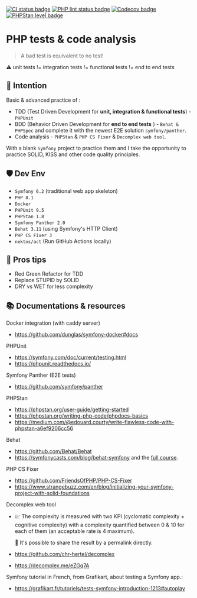 [![CI status badge](https://github.com/vinceAmstoutz/tests-and-quality-tools/actions/workflows/ci.yaml/badge.svg?branch=main)](https://github.com/vinceAmstoutz/tests-and-quality-tools/actions/workflows/ci.yml)
[![PHP lint status badge](https://github.com/vinceAmstoutz/tests-and-quality-tools/actions/workflows/lint.yaml/badge.svg)](https://github.com/vinceAmstoutz/tests-and-quality-tools/actions/workflows/lint.yaml)
[![Codecov badge](https://codecov.io/gh/vinceAmstoutz/tests-and-quality-tools/branch/main/graph/badge.svg?token=3XOC3NTY00)](https://codecov.io/gh/vinceAmstoutz/tests-and-quality-tools)
[![PHPStan level badge](https://img.shields.io/badge/PHPStan-Level%209-brightgreen.svg?style=flat&logo=php)](./phpstan.neon.dist)

PHP tests & code analysis
=========================

> A bad test is equivalent to no test!

:warning: unit tests != integration tests != functional tests != end to end tests

:brain: Intention
----------
Basic & advanced practice of :
- TDD (Test Driven Development for **unit, integration & functional tests**)  - `PHPUnit`
- BDD (Behavior Driven Development for **end to end tests** ) - `Behat & PHPSpec` and complete it with the newest E2E solution `symfony/panther`. 
- Code analysis - `PHPStan` & `PHP CS Fixer` & `Decomplex web tool`.
  
With a blank `Symfony` project to practice them and I take the opportunity to practice SOLID, KISS and other code quality principles.

:shield: Dev Env
--------
- `Symfony 6.2` (traditional web app skeleton)
- `PHP 8.1`
- `Docker` 
- `PHPUnit 9.5`
- `PHPStan 1.8`
- `Symfony Panther 2.0`
- `Behat 3.11` (using Symfony's HTTP Client)
- `PHP CS Fixer 3`
- `nektos/act` (Run GitHub Actions locally)
  
:gift: Pros tips
---------
- Red Green Refactor for TDD
- Replace STUPID by SOLID
- DRY vs WET for less complexity  

:books: Documentations & resources
--------------
Docker integration (with caddy server)
- https://github.com/dunglas/symfony-docker#docs 

PHPUnit
- https://symfony.com/doc/current/testing.html
- https://phpunit.readthedocs.io/

Symfony Panther (E2E tests)
- https://github.com/symfony/panther
  
PHPStan
- https://phpstan.org/user-guide/getting-started
- https://phpstan.org/writing-php-code/phpdocs-basics
- https://medium.com/@edouard.courty/write-flawless-code-with-phpstan-a6ef9206cc56 

Behat
- https://github.com/Behat/Behat 
- https://symfonycasts.com/blog/behat-symfony and the [full course](https://symfonycasts.com/screencast/behat).

PHP CS Fixer
- https://github.com/FriendsOfPHP/PHP-CS-Fixer
- https://www.strangebuzz.com/en/blog/initializing-your-symfony-project-with-solid-foundations

Decomplex web tool 
- :chart: The complexity is measured with two KPI (cyclomatic complexity + cognitive complexity)
with a complexity quantified between 0 & 10 for each of them (an acceptable rate is 4 maximum).

    :link: It's possible to share the result by a permalink directly.

- https://github.com/chr-hertel/decomplex
- https://decomplex.me/eZGq7A 

Symfony tutorial in French, from Grafikart, about testing a Symfony app.:
- https://grafikart.fr/tutoriels/tests-symfony-introduction-1213#autoplay
